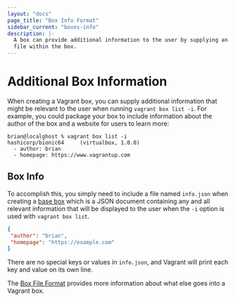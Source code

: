 ```yaml
---
layout: "docs"
page_title: "Box Info Format"
sidebar_current: "boxes-info"
description: |-
  A box can provide additional information to the user by supplying an info.json
  file within the box.
---
```


# Additional Box Information

When creating a Vagrant box, you can supply additional information that might be
relevant to the user when running `vagrant box list -i`. For example, you could
package your box to include information about the author of the box and a
website for users to learn more:

```
brian@localghost % vagrant box list -i
hashicorp/bionic64     (virtualbox, 1.0.0)
  - author: brian
  - homepage: https://www.vagrantup.com
```

## Box Info

To accomplish this, you simply need to include a file named `info.json` when
creating a [base box](/docs/boxes/base.html) which is a JSON document containing
any and all relevant information that will be displayed to the user when the
`-i` option is used with `vagrant box list`.

```json
{
 "author": "brian",
 "homepage": "https://example.com"
}
```

There are no special keys or values in `info.json`, and Vagrant will print each
key and value on its own line.

The [Box File Format](/docs/boxes/format.html) provides more information about what
else goes into a Vagrant box.
